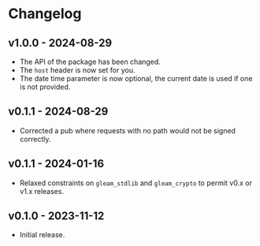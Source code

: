 # Changelog

## v1.0.0 - 2024-08-29

- The API of the package has been changed.
- The `host` header is now set for you.
- The date time parameter is now optional, the current date is used if one is
  not provided.

## v0.1.1 - 2024-08-29

- Corrected a pub where requests with no path would not be signed correctly.

## v0.1.1 - 2024-01-16

- Relaxed constraints on `gleam_stdlib` and `gleam_crypto` to permit v0.x or v1.x
  releases.

## v0.1.0 - 2023-11-12

- Initial release.
